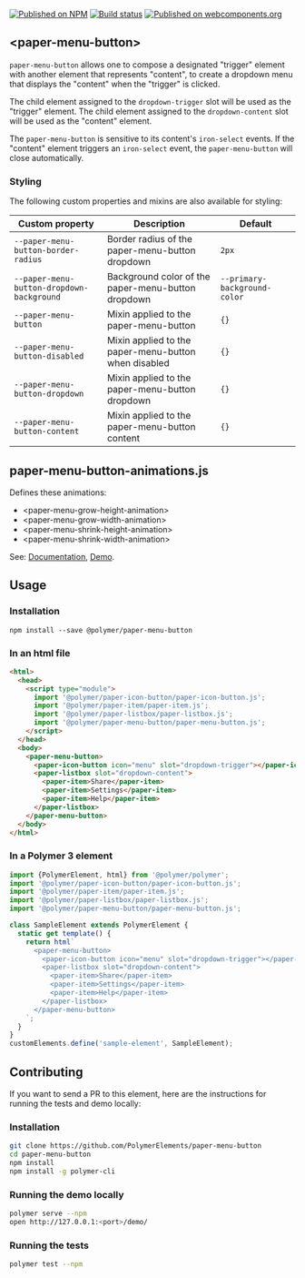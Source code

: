 [![Published on NPM](https://img.shields.io/npm/v/@polymer/paper-menu-button.svg)](https://www.npmjs.com/package/@polymer/paper-menu-button)
[![Build status](https://travis-ci.org/PolymerElements/paper-menu-button.svg?branch=master)](https://travis-ci.org/PolymerElements/paper-menu-button)
[![Published on webcomponents.org](https://img.shields.io/badge/webcomponents.org-published-blue.svg)](https://webcomponents.org/element/@polymer/paper-menu-button)

## &lt;paper-menu-button&gt;

`paper-menu-button` allows one to compose a designated "trigger" element with
another element that represents "content", to create a dropdown menu that
displays the "content" when the "trigger" is clicked.

The child element assigned to the `dropdown-trigger` slot will be used as the
"trigger" element. The child element assigned to the `dropdown-content` slot will be
used as the "content" element.

The `paper-menu-button` is sensitive to its content's `iron-select` events. If
the "content" element triggers an `iron-select` event, the `paper-menu-button`
will close automatically.

### Styling

The following custom properties and mixins are also available for styling:

| Custom property | Description | Default |
| --- | --- | --- |
| `--paper-menu-button-border-radius` | Border radius of the paper-menu-button dropdown | `2px` |
| `--paper-menu-button-dropdown-background` | Background color of the paper-menu-button dropdown | `--primary-background-color` |
| `--paper-menu-button` | Mixin applied to the paper-menu-button | `{}` |
| `--paper-menu-button-disabled` | Mixin applied to the paper-menu-button when disabled | `{}` |
| `--paper-menu-button-dropdown` | Mixin applied to the paper-menu-button dropdown | `{}` |
| `--paper-menu-button-content` | Mixin applied to the paper-menu-button content | `{}` |

## paper-menu-button-animations.js

Defines these animations:
- &lt;paper-menu-grow-height-animation&gt;
- &lt;paper-menu-grow-width-animation&gt;
- &lt;paper-menu-shrink-height-animation&gt;
- &lt;paper-menu-shrink-width-animation&gt;

See: [Documentation](https://www.webcomponents.org/element/@polymer/paper-menu-button),
  [Demo](https://www.webcomponents.org/element/@polymer/paper-menu-button/demo/demo/index.html).

## Usage

### Installation
```
npm install --save @polymer/paper-menu-button
```

### In an html file
```html
<html>
  <head>
    <script type="module">
      import '@polymer/paper-icon-button/paper-icon-button.js';
      import '@polymer/paper-item/paper-item.js';
      import '@polymer/paper-listbox/paper-listbox.js';
      import '@polymer/paper-menu-button/paper-menu-button.js';
    </script>
  </head>
  <body>
    <paper-menu-button>
      <paper-icon-button icon="menu" slot="dropdown-trigger"></paper-icon-button>
      <paper-listbox slot="dropdown-content">
        <paper-item>Share</paper-item>
        <paper-item>Settings</paper-item>
        <paper-item>Help</paper-item>
      </paper-listbox>
    </paper-menu-button>
  </body>
</html>
```
### In a Polymer 3 element
```js
import {PolymerElement, html} from '@polymer/polymer';
import '@polymer/paper-icon-button/paper-icon-button.js';
import '@polymer/paper-item/paper-item.js';
import '@polymer/paper-listbox/paper-listbox.js';
import '@polymer/paper-menu-button/paper-menu-button.js';

class SampleElement extends PolymerElement {
  static get template() {
    return html`
      <paper-menu-button>
        <paper-icon-button icon="menu" slot="dropdown-trigger"></paper-icon-button>
        <paper-listbox slot="dropdown-content">
          <paper-item>Share</paper-item>
          <paper-item>Settings</paper-item>
          <paper-item>Help</paper-item>
        </paper-listbox>
      </paper-menu-button>
    `;
  }
}
customElements.define('sample-element', SampleElement);
```

## Contributing
If you want to send a PR to this element, here are
the instructions for running the tests and demo locally:

### Installation
```sh
git clone https://github.com/PolymerElements/paper-menu-button
cd paper-menu-button
npm install
npm install -g polymer-cli
```

### Running the demo locally
```sh
polymer serve --npm
open http://127.0.0.1:<port>/demo/
```

### Running the tests
```sh
polymer test --npm
```
